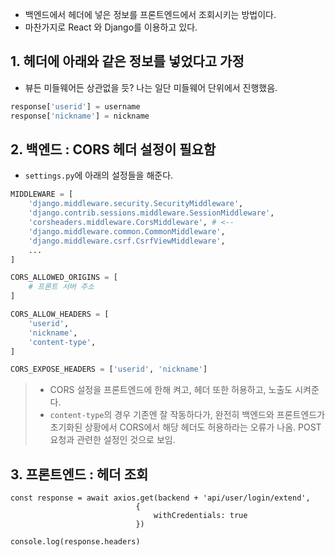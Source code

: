 - 백엔드에서 헤더에 넣은 정보를 프론트엔드에서 조회시키는 방법이다.
- 마찬가지로 React 와 Django를 이용하고 있다.

## 1. 헤더에 아래와 같은 정보를 넣었다고 가정
- 뷰든 미들웨어든 상관없을 듯? 나는 일단 미들웨어 단위에서 진행했음.
```python
response['userid'] = username
response['nickname'] = nickname
```


## 2. 백엔드 : CORS 헤더 설정이 필요함
- `settings.py`에 아래의 설정들을 해준다.
```python
MIDDLEWARE = [
    'django.middleware.security.SecurityMiddleware',
    'django.contrib.sessions.middleware.SessionMiddleware',
    'corsheaders.middleware.CorsMiddleware', # <--
	'django.middleware.common.CommonMiddleware',
    'django.middleware.csrf.CsrfViewMiddleware',
    ...
]

CORS_ALLOWED_ORIGINS = [
    # 프론트 서버 주소
]

CORS_ALLOW_HEADERS = [
    'userid',
    'nickname',
    'content-type',
]

CORS_EXPOSE_HEADERS = ['userid', 'nickname']
```
> - CORS 설정을 프론트엔드에 한해 켜고, 헤더 또한 허용하고, 노출도 시켜준다.
> - `content-type`의 경우 기존엔 잘 작동하다가, 완전히 백엔드와 프론트엔드가 초기화된 상황에서 CORS에서 해당 헤더도 허용하라는 오류가 나옴. POST 요청과 관련한 설정인 것으로 보임.


## 3. 프론트엔드 : 헤더 조회
```tsx
const response = await axios.get(backend + 'api/user/login/extend', 
							{ 
								withCredentials: true
							})

console.log(response.headers)
```